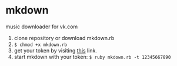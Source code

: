 mkdown
======

music downloader for vk.com

1. clone repository or download mkdown.rb
2. ```$ chmod +x mkdown.rb```
3. get your token by visiting [this](https://oauth.vk.com/authorize?client_id=3718612&scope=audio&redirect_uri=http://oauth.vk.com/blank.html&display=wap&response_type=token) link.
4. start mkdown with your token: ```$ ruby mkdown.rb -t 12345667890```
